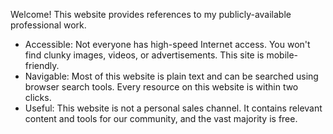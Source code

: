  Welcome! This website provides references to my publicly-available professional work.

  - Accessible: Not everyone has high-speed Internet access. You won't find clunky images, videos, or advertisements. This site is mobile-friendly.
  - Navigable: Most of this website is plain text and can be searched using browser search tools. Every resource on this website is within two clicks.
  - Useful: This website is not a personal sales channel. It contains relevant content and tools for our community, and the vast majority is free.
